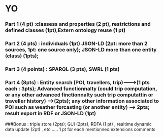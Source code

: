 # YO

### Part 1 (4 pt) :classess and properties (2 pt), restrictions and defined classes (1pt),Extern ontology reuse (1 pt)
### Part 2 (4 pts) : individuals (1pt) JSON-LD (2pt: more than 2 sources, 1pt: one source only); JSON-LD more than one entity (class) (1pts);
### Part 3 (4 points) : SPARQL (3 pts), SWRL (1 pts)
### Part 4 (8pts) : Entity search (POI, travellers, trip)--->(1 pts each : 3pts); Advanced functionnalty (could trip computation, or any other advanced finctionnalty such trip computattin or traveller history) -->(2pts); any other information associated to POI such as weather forcasting (or another entity) --> 2pts; result export in RDF or JSON-LD (1pt)

###Bonus : triple store (2pts); GUI (2pts), RDFA (1 pt) , realtime dynamic data update (2pt) , etc ….. 1 pt for each mentionned extensions comments
